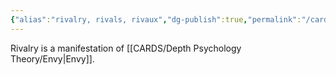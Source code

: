 ```yaml
---
{"alias":"rivalry, rivals, rivaux","dg-publish":true,"permalink":"/cards/related-concepts-and-theories/rival/","dgPassFrontmatter":true,"noteIcon":"1","created":"2023-01-18T15:00:21.703+01:00","updated":"2023-01-18T15:08:01.483+01:00"}
---
```



Rivalry is a manifestation of [[CARDS/Depth Psychology Theory/Envy\|Envy]]. 

